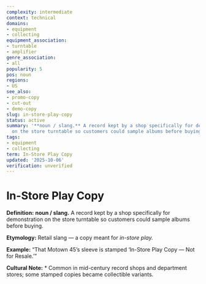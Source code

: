 ```yaml
---
complexity: intermediate
context: technical
domains:
- equipment
- collecting
equipment_association:
- turntable
- amplifier
genre_association:
- all
popularity: 5
pos: noun
regions:
- US
see_also:
- promo-copy
- cut-out
- demo-copy
slug: in-store-play-copy
status: active
summary: '**noun / slang.** A record kept by a shop specifically for demonstration
  on the store turntable so customers could sample albums before buying.'
tags:
- equipment
- collecting
term: In-Store Play Copy
updated: '2025-10-06'
verification: unverified
---
```


# In-Store Play Copy

**Definition:** **noun / slang.** A record kept by a shop specifically for demonstration on the store turntable so customers could sample albums before buying.

**Etymology:** Retail slang — a copy meant for *in-store play.*

**Example:** “That Motown 45’s sleeve is stamped ‘In-Store Play Copy — Not for Resale.’”

**Cultural Note:** * Common in mid-century record shops and department stores; some stamped copies became collectible variants.

